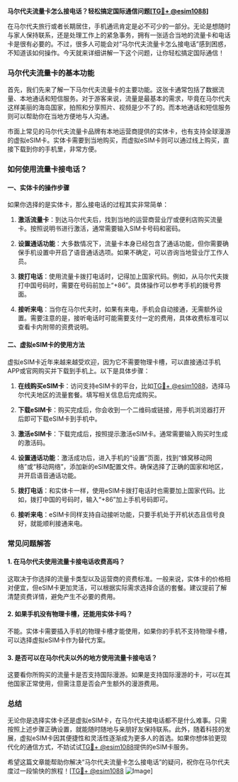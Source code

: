 **马尔代夫流量卡怎么接电话？轻松搞定国际通信问题[[TG💪+ @esim1088](https://t.me/s/esim1088)]**

在马尔代夫旅行或者长期居住，手机通讯肯定是必不可少的一部分。无论是想随时与家人保持联系，还是处理工作上的紧急事务，拥有一张适合当地的流量卡和电话卡是很有必要的。不过，很多人可能会对“马尔代夫流量卡怎么接电话”感到困惑，不知道该如何操作。今天就来详细讲解一下这个问题，让你轻松搞定国际通信！

### 马尔代夫流量卡的基本功能

首先，我们先来了解一下马尔代夫流量卡的主要功能。这张卡通常包括了数据流量、本地通话和短信服务。对于游客来说，流量是最基本的需求，毕竟在马尔代夫这样美丽的海岛国家，拍照和分享照片、视频是少不了的。而本地通话和短信服务则可以帮助你在当地方便地与人沟通。

市面上常见的马尔代夫流量卡品牌有本地运营商提供的实体卡，也有支持全球漫游的虚拟eSIM卡。实体卡需要到当地购买，而虚拟eSIM卡则可以通过线上购买，直接下载到你的手机里，非常方便。

### 如何使用流量卡接电话？

#### 一、实体卡的操作步骤

如果你选择的是实体卡，那么接电话的过程其实非常简单：

1. **激活流量卡**：到达马尔代夫后，找到当地的运营商营业厅或便利店购买流量卡。按照说明书进行激活，通常需要输入SIM卡号码和密码。
   
2. **设置通话功能**：大多数情况下，流量卡本身已经包含了通话功能，但你需要确保手机设置中开启了语音通话选项。如果不确定，可以咨询当地营业厅工作人员。

3. **拨打电话**：使用流量卡拨打电话时，记得加上国家代码。例如，从马尔代夫拨打中国号码时，需要在号码前加上“+86”。具体操作可以参考手机的拨号界面。

4. **接听来电**：当你在马尔代夫时，如果有来电，手机会自动接通，无需额外设置。需要注意的是，接听电话时可能需要支付一定的费用，具体收费标准可以查看卡内附带的资费说明。

#### 二、虚拟eSIM卡的使用方法

虚拟eSIM卡近年来越来越受欢迎，因为它不需要物理卡槽，可以直接通过手机APP或官网购买并下载到手机上。以下是具体步骤：

1. **在线购买eSIM卡**：访问支持eSIM卡的平台，比如[TG💪+ @esim1088](https://t.me/s/esim1088)，选择马尔代夫地区的流量套餐。填写相关信息后完成购买。

2. **下载eSIM卡**：购买完成后，你会收到一个二维码或链接，用手机浏览器打开后即可下载eSIM卡到手机中。

3. **激活eSIM卡**：下载完成后，按照提示激活eSIM卡。通常需要输入购买时生成的激活码。

4. **设置通话功能**：激活成功后，进入手机的“设置”页面，找到“蜂窝移动网络”或“移动网络”，添加新的eSIM配置文件。确保选择了正确的国家和地区，并开启语音通话功能。

5. **拨打电话**：和实体卡一样，使用eSIM卡拨打电话时也需要加上国家代码。比如，拨打中国的号码时，输入“+86”加上手机号码即可。

6. **接听来电**：eSIM卡同样支持自动接听功能，只要手机处于开机状态且信号良好，就能顺利接通来电。

### 常见问题解答

#### 1. 在马尔代夫使用流量卡接电话收费高吗？
这取决于你选择的流量卡类型以及运营商的资费标准。一般来说，实体卡的价格相对便宜，但eSIM卡更加灵活，可以根据实际需求选择合适的套餐。建议提前了解清楚资费详情，避免产生不必要的费用。

#### 2. 如果手机没有物理卡槽，还能用实体卡吗？
不能。实体卡需要插入手机的物理卡槽才能使用，如果你的手机不支持物理卡槽，可以选择虚拟eSIM卡作为替代方案。

#### 3. 是否可以在马尔代夫以外的地方使用流量卡接电话？
这要看你所购买的流量卡是否支持国际漫游。如果是支持国际漫游的卡，可以在其他国家正常使用，但需注意是否会产生额外的漫游费用。

### 总结

无论你是选择实体卡还是虚拟eSIM卡，在马尔代夫接电话都不是什么难事。只需按照上述步骤正确设置，就能随时随地与亲朋好友保持联系。此外，随着科技的发展，虚拟eSIM卡因其便捷性和灵活性逐渐成为更多人的首选。如果你想体验更现代化的通信方式，不妨试试[TG💪+ @esim1088](https://t.me/s/esim1088)提供的eSIM卡服务。

希望这篇文章能帮助你解决“马尔代夫流量卡怎么接电话”的疑问，祝你在马尔代夫度过一段愉快的旅程！[[TG💪+ @esim1088](https://t.me/s/esim1088) ![Image](https://i.postimg.cc/4NQfJmqS/Snipaste-2025-05-13-00-14-12.png)]